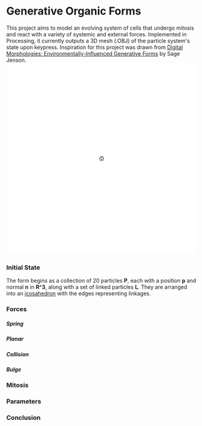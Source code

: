 # Generative Organic Forms

This project aims to model an evolving system of cells that undergo mitosis and react with a variety of systemic and external forces. Implemented in Processing, it currently outputs a 3D mesh (.OBJ) of the particle system's state upon keypress. Inspiration for this project was drawn from [Digital Morphologies: Environmentally-Influenced Generative Forms](https://drive.google.com/file/d/0B_4X5OQcV3d8Y3JYWFBpU1ZWbHM/view) by Sage Jenson. 
![](gof1.gif)

### Initial State
The form begins as a collection of 20 particles **P**, each with a position **p** and normal **n** in **R^3**, along with a set of linked particles **L**. They are arranged into an [icosahedron](icosahedron.pde) with the edges representing linkages.


### Forces
##### Spring
##### Planar
##### Collision
##### Bulge

### Mitosis

### Parameters

### Conclusion


